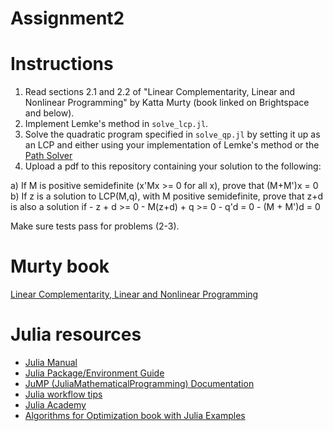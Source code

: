 # Assignment2

# Instructions

1. Read sections 2.1 and 2.2 of "Linear Complementarity, Linear and Nonlinear
   Programming" by Katta Murty (book linked on Brightspace and below).
2. Implement Lemke's method in `solve_lcp.jl`.
3. Solve the quadratic program specified in `solve_qp.jl` by setting it up as
   an LCP and either using your implementation of Lemke's method or the [Path
   Solver](https://github.com/chkwon/PATHSolver.jl)
4. Upload a pdf to this repository containing your solution to the following:

a) If M is positive semidefinite (x'Mx >= 0 for all x), prove that (M+M')x = 0
b) If z is a solution to LCP(M,q), with M positive semidefinite, prove that z+d
is also a solution if 
    - z + d >= 0
    - M(z+d) + q >= 0
    - q'd = 0
    - (M + M')d = 0

Make sure tests pass for problems (2-3). 

# Murty book
[Linear Complementarity, Linear and Nonlinear
Programming](http://www-personal.umich.edu/~murty/books/linear_complementarity_webbook/lcp-complete.pdf)

# Julia resources

- [Julia Manual](https://docs.julialang.org/en/v1/manual/getting-started/)
- [Julia Package/Environment Guide](https://pkgdocs.julialang.org/v1/)
- [JuMP (JuliaMathematicalProgramming) Documentation](https://jump.dev/JuMP.jl/stable/)
- [Julia workflow tips](https://m3g.github.io/JuliaNotes.jl/stable/workflow/)
- [Julia Academy](https://juliaacademy.com/courses)
- [Algorithms for Optimization book with Julia Examples](https://algorithmsbook.com/optimization/)
